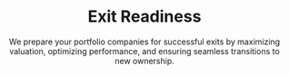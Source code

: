 ---
layout: sub-industry
parent: Private Equity
order: 5
title: "Exit Readiness"
subtitle: "We prepare your portfolio companies for successful exits by maximizing valuation, optimizing performance, and ensuring seamless transitions to new ownership."
  
challenges:
  - "Maximizing valuation multiples"
  - "Demonstrating sustainable growth potential"
  - "Addressing potential buyer concerns proactively"
  - "Ensuring smooth transition to new ownership"
  
solutions:
  - title: "Exit Value Maximization"
    content:
      - "EBITDA quality assessment and improvement"
      - "Growth story development and validation"
      - "Operational improvement runway identification"
  - title: "Transaction Support"
    content:
      - "Vendor due diligence preparation"
      - "Management presentation development"
      - "Transition planning and execution support"
  - title: "Strategic Roadmap Development"
    content:
      - "Next-step roadmap for post-exit growth"
      - "Strategic initiatives prioritization"
      - "Business transition support and continuity planning"
  
outcomes:
  - "1-2x multiple expansion at exit"
  - "Increased buyer confidence and competition"
  - "Smoother and faster transaction processes"
  - "Optimized post-exit transition and continuity"
  
why_choose:
  - "Exit Readiness Expertise: Extensive experience in preparing portfolio companies for successful exits."
  - "Valuation Maximization: Proven strategies to enhance valuation multiples and investor appeal."
  - "Comprehensive Transaction Support: Covering all aspects from due diligence to transition planning."
  - "Strategic Roadmapping: Developing clear and actionable roadmaps to support post-exit growth."
  - "Collaborative Partnership: Working closely with your team to ensure tailored and effective exit strategies."
  
cta-title: "Ready to maximize the value of your exit strategy?"
cta: "Contact SLKone today to learn how our Exit Readiness services can ensure a profitable and seamless transition to new ownership."
icon: "fa-right-from-bracket"
color: "tangerine"
image: "/assets/images/backgrounds/exit-readiness.webp"
permalink: /industries/private-equity/exit-readiness
redirect: "/industries/private-equity/exit-readiness"
---
